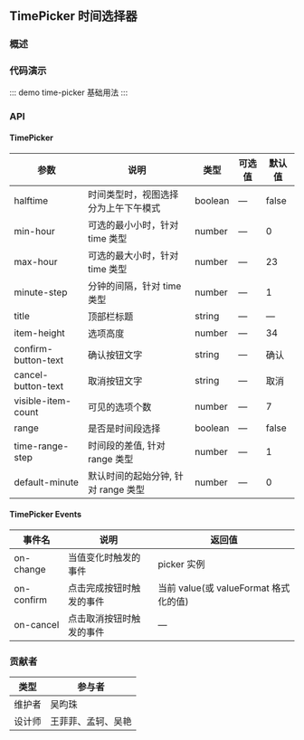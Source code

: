 ## TimePicker 时间选择器

### 概述


### 代码演示

::: demo time-picker
基础用法
:::

### API

#### TimePicker
| 参数      | 说明          | 类型      | 可选值                           | 默认值  |
|---------- |-------------- |---------- |--------------------------------  |-------- |
| halftime | 时间类型时，视图选择分为上午下午模式 | boolean | — | false |
| min-hour | 可选的最小小时，针对 time 类型 | number | — | 0 |
| max-hour | 可选的最大小时，针对 time 类型 | number | — | 23 |
| minute-step | 分钟的间隔，针对 time 类型 | number | — | 1 |
| title | 顶部栏标题 | string | — | — |
| item-height | 选项高度 | number | — | 34 |
| confirm-button-text | 确认按钮文字 | string | — | 确认 |
| cancel-button-text | 取消按钮文字 | string | — | 取消 |
| visible-item-count | 可见的选项个数 | number | — | 7 |
| range | 是否是时间段选择 | boolean | — | false |
| time-range-step | 时间段的差值, 针对 range 类型 | number | — | 1 |
| default-minute | 默认时间的起始分钟, 针对 range 类型 | number | — | 0 |

#### TimePicker Events
| 事件名      | 说明          | 返回值                           |
|---------- |-------------- |--------------------------------  |
| on-change | 当值变化时触发的事件 | picker 实例 |
| on-confirm | 点击完成按钮时触发的事件 | 当前 value(或 valueFormat 格式化的值) |
| on-cancel | 点击取消按钮时触发的事件 | — |

### 贡献者
| 类型       | 参与者                          |
|---------- |--------------------------------  |
| 维护者 | 吴昀珠 |
| 设计师 | 王菲菲、孟轲、吴艳 |

